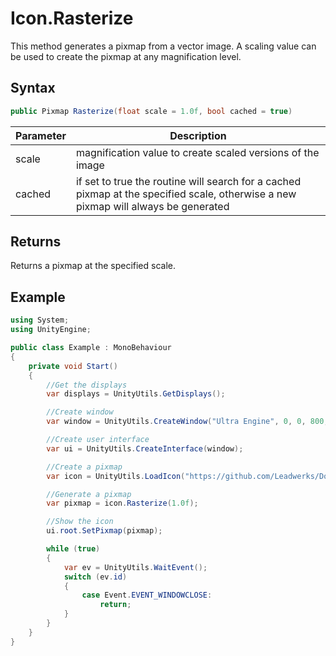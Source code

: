 # Icon.Rasterize

This method generates a pixmap from a vector image. A scaling value can be used to create the pixmap at any magnification level.

## Syntax

```csharp
public Pixmap Rasterize(float scale = 1.0f, bool cached = true)
```

| Parameter | Description |
| --- | --- |
| scale | magnification value to create scaled versions of the image |
| cached | if set to true the routine will search for a cached pixmap at the specified scale, otherwise a new pixmap will always be generated |

## Returns

Returns a pixmap at the specified scale.

## Example

```csharp
using System;
using UnityEngine;

public class Example : MonoBehaviour
{
    private void Start()
    {
        //Get the displays
        var displays = UnityUtils.GetDisplays();

        //Create window
        var window = UnityUtils.CreateWindow("Ultra Engine", 0, 0, 800, 800, displays[0]);

        //Create user interface
        var ui = UnityUtils.CreateInterface(window);

        //Create a pixmap
        var icon = UnityUtils.LoadIcon("https://github.com/Leadwerks/Documentation/raw/master/Assets/Materials/Logos/23.svg");

        //Generate a pixmap
        var pixmap = icon.Rasterize(1.0f);

        //Show the icon
        ui.root.SetPixmap(pixmap);

        while (true)
        {
            var ev = UnityUtils.WaitEvent();
            switch (ev.id)
            {
                case Event.EVENT_WINDOWCLOSE:
                    return;
            }
        }
    }
}
```